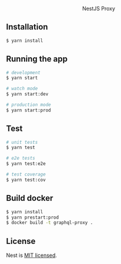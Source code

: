 <p align="center">
  NestJS Proxy
</p>


## Installation

```bash
$ yarn install
```

## Running the app

```bash
# development
$ yarn start

# watch mode
$ yarn start:dev

# production mode
$ yarn start:prod
```

## Test

```bash
# unit tests
$ yarn test

# e2e tests
$ yarn test:e2e

# test coverage
$ yarn test:cov
```

## Build docker

```bash
$ yarn install
$ yarn prestart:prod
$ docker build -t graphql-proxy .
```

## License

  Nest is [MIT licensed](LICENSE).

